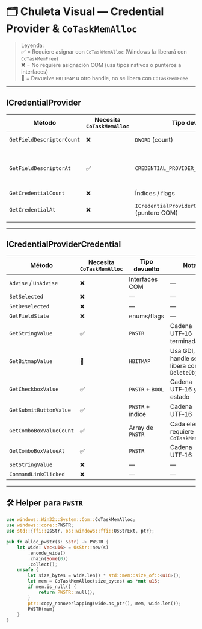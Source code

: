 # 🗂 Chuleta Visual — Credential Provider & `CoTaskMemAlloc`

> Leyenda:  
> ✅ = Requiere asignar con `CoTaskMemAlloc` (Windows la liberará con `CoTaskMemFree`)  
> ❌ = No requiere asignación COM (usa tipos nativos o punteros a interfaces)  
> 🎨 = Devuelve `HBITMAP` u otro handle, no se libera con `CoTaskMemFree`

---

## **ICredentialProvider**

| Método                    | Necesita `CoTaskMemAlloc` | Tipo devuelto                                      | Notas |
|---------------------------|---------------------------|----------------------------------------------------|-------|
| `GetFieldDescriptorCount` | ❌                        | `DWORD` (count)                                    | Solo un número |
| `GetFieldDescriptorAt`    | ✅                        | `CREDENTIAL_PROVIDER_FIELD_DESCRIPTOR*`            | Asignar estructura y cadenas internas |
| `GetCredentialCount`      | ❌                        | Índices / flags                                    | —     |
| `GetCredentialAt`         | ❌                        | `ICredentialProviderCredential*` (puntero COM)     | COM libera con `Release()` |

---

## **ICredentialProviderCredential**

| Método                    | Necesita `CoTaskMemAlloc` | Tipo devuelto          | Notas |
|---------------------------|---------------------------|------------------------|-------|
| `Advise` / `UnAdvise`     | ❌                        | Interfaces COM         | — |
| `SetSelected`             | ❌                        | —                      | — |
| `SetDeselected`           | ❌                        | —                      | — |
| `GetFieldState`           | ❌                        | enums/flags            | — |
| `GetStringValue`          | ✅                        | `PWSTR`                 | Cadena UTF‑16 terminada en `0` |
| `GetBitmapValue`          | 🎨                        | `HBITMAP`               | Usa GDI, handle se libera con `DeleteObject` |
| `GetCheckboxValue`        | ✅                        | `PWSTR` + `BOOL`        | Cadena UTF‑16 y estado |
| `GetSubmitButtonValue`    | ✅                        | `PWSTR` + índice        | Cadena UTF‑16 |
| `GetComboBoxValueCount`   | ✅                        | Array de `PWSTR`        | Cada elemento requiere `CoTaskMemAlloc` |
| `GetComboBoxValueAt`      | ✅                        | `PWSTR`                 | Cadena UTF‑16 |
| `SetStringValue`          | ❌                        | —                      | — |
| `CommandLinkClicked`      | ❌                        | —                      | — |

---

## 🛠 Helper para `PWSTR`

```rust
use windows::Win32::System::Com::CoTaskMemAlloc;
use windows::core::PWSTR;
use std::{ffi::OsStr, os::windows::ffi::OsStrExt, ptr};

pub fn alloc_pwstr(s: &str) -> PWSTR {
    let wide: Vec<u16> = OsStr::new(s)
        .encode_wide()
        .chain(Some(0))
        .collect();
    unsafe {
        let size_bytes = wide.len() * std::mem::size_of::<u16>();
        let mem = CoTaskMemAlloc(size_bytes) as *mut u16;
        if mem.is_null() {
            return PWSTR::null();
        }
        ptr::copy_nonoverlapping(wide.as_ptr(), mem, wide.len());
        PWSTR(mem)
    }
}
